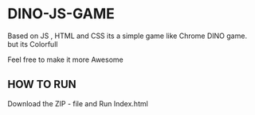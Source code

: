 # DINO-JS-GAME

Based on JS , HTML and CSS
its a simple game like Chrome DINO game. but its Colorfull

Feel free to make it more Awesome

## HOW TO RUN

Download the ZIP - file and Run Index.html 
